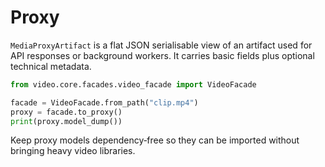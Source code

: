 # Proxy

`MediaProxyArtifact` is a flat JSON serialisable view of an artifact used for API responses or background workers.  It carries basic fields plus optional technical metadata.

```python
from video.core.facades.video_facade import VideoFacade

facade = VideoFacade.from_path("clip.mp4")
proxy = facade.to_proxy()
print(proxy.model_dump())
```

Keep proxy models dependency‑free so they can be imported without bringing heavy video libraries.

